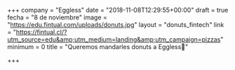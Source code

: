 +++
company = "Eggless"
date = "2018-11-08T12:29:55+00:00"
draft = true
fecha = "8 de noviembre"
image = "https://edu.fintual.com/uploads/donuts.jpg"
layout = "donuts_fintech"
link = "https://fintual.cl/?utm_source=edu&amp;utm_medium=landing&amp;utm_campaign=pizzas"
minimum = 0
title = "Queremos mandarles donuts a Eggless🍩"

+++
